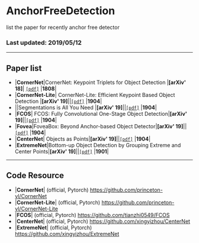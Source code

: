 # AnchorFreeDetection
list the paper for recently anchor free detector

### Last updated: 2019/05/12
-------------------------------------------------------------------------------------------------------------------------------------
## Paper list

- |**CornerNet**|CornerNet: Keypoint Triplets for Object Detection |**[arXiv' 18]**| [`[pdf]`](https://arxiv.org/pdf/1808.01244.pdf) |**1808**|
- |**CornerNet-Lite**| CornerNet-Lite: Efficient Keypoint Based Object Detection |**[arXiv' 19]**||[`[pdf]`](https://arxiv.org/pdf/1904.08900.pdf) |**1904**|
- ||Segmentations is All You Need |**[arXiv' 19]**||[`[pdf]`](https://arxiv.org/pdf/1904.13300.pdf) |**1904**|
- |**FCOS**| FCOS: Fully Convolutional One-Stage Object Detection|**[arXiv' 19]**||[`[pdf]`](https://arxiv.org/abs/1904.01355.pdf) |**1904**|
- |**Fovea**|FoveaBox: Beyond Anchor-based Object Detector|**[arXiv' 19]**||[`[pdf]`](https://arxiv.org/pdf/1904.03797.pdf) |**1904**|
- |**CenterNet**| Objects as Points|**[arXiv' 19]**||[`[pdf]`](https://arxiv.org/pdf/1904.07850.pdf) |**1904**|
- |**ExtremeNet**|Bottom-up Object Detection by Grouping Extreme and Center Points|**[arXiv' 19]**||[`[pdf]`](https://arxiv.org/pdf/1901.08043.pdf) |**1901**| 

-------------------------------------------------------------------------------------------------------------------------------------
## Code Resource

- |**CornerNet**|  (official, Pytorch)  https://github.com/princeton-vl/CornerNet
- |**CornerNet-Lite**| (official, Pytorch) https://github.com/princeton-vl/CornerNet-Lite
- |**FCOS**| (official, Pytorch) https://github.com/tianzhi0549/FCOS
- |**CenterNet**| (official, Pytorch) https://github.com/xingyizhou/CenterNet
- |**ExtremeNet**| (official, Pytorch) https://github.com/xingyizhou/ExtremeNet

